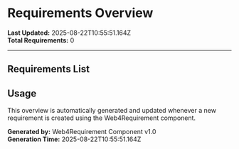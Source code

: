# Requirements Overview

**Last Updated:** 2025-08-22T10:55:51.164Z  
**Total Requirements:** 0

---


## Requirements List


## Usage

This overview is automatically generated and updated whenever a new requirement is created using the Web4Requirement component.

**Generated by:** Web4Requirement Component v1.0  
**Generation Time:** 2025-08-22T10:55:51.164Z
